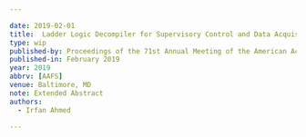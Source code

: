 ```yaml
---

date: 2019-02-01
title:  Ladder Logic Decompiler for Supervisory Control and Data Acquisition (SCADA) Network Forensic
type: wip
published-by: Proceedings of the 71st Annual Meeting of the American Academy of Forensic Sciences
published-in: February 2019
year: 2019
abbrv: [AAFS]
venue: Baltimore, MD
note: Extended Abstract
authors:
  - Irfan Ahmed

---
```

